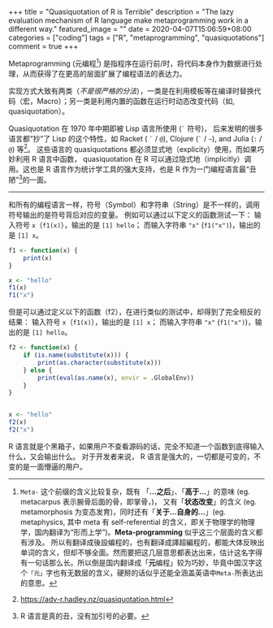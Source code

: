 +++
title = "Quasiquotation of R is Terrible"
description = "The lazy evaluation mechanism of R language make metaprogramming work in a different way."
featured_image = ""
date = 2020-04-07T15:06:59+08:00
categories = ["coding"]
tags = ["R", "metaprogramming", "quasiquotations"]
comment = true
+++

Metaprogramming (元编程[^1]) 是指程序在运行前/时，将代码本身作为数据进行处理，从而获得了在更高的层面扩展了编程语法的表达力。

实现方式大致有两类（_不是很严格的分法_），一类是在利用模板等在编译时替换代码（宏，Macro）；另一类是利用内置的函数在运行时动态改变代码（如, quasiquotation）。

Quasiquotation 在 1970 年中期即被 Lisp 语言所使用 (`` ` `` 符号)， 后来发明的很多语言都“抄”了 Lisp 的这个特性，如 Racket ( `` ` `` / `@`), Clojure (`` ` `` / `~`), and Julia (`:` / `@`) 等[^2]。
这些语言的 quasiquotations 都必须显式地（explicity）使用，而如果巧妙利用 R 语言中函数， quasiquotation 在 R 可以通过隐式地（implicitly）调用。这也是 R 语言作为统计学工具的强大支持，也是 R 作为一门编程语言最“丑陋”[^3]的一面。

---

和所有的编程语言一样，符号（Symbol）和字符串（String）是不一样的，调用符号输出的是符号背后对应的变量。
例如可以通过以下定义的函数测试一下：
输入符号 `x`（`f1(x)`），输出的是 `[1] hello`；
而输入字符串 `"x"` (`f1("x")`)，输出的是 `[1] x`。

```R
f1 <- function(x) {
    print(x)
}

x <- "hello"
f1(x)
f1("x")
```

但是可以通过定义以下的函数（f2），在进行类似的测试中，却得到了完全相反的结果：
输入符号 `x`（`f1(x)`），输出的是 `[1] x`；
而输入字符串 `"x"` (`f1("x")`)，输出的是 `[1] hello`。

```R
f2 <- function(x) {
    if (is.name(substitute(x))) {
        print(as.character(substitute(x)))
    } else {
        print(eval(as.name(x), envir = .GlobalEnv))
    }
}


x <- "hello"
f2(x)
f2("x")
```

R 语言就是个黑箱子，如果用户不查看源码的话，完全不知道一个函数到底得输入什么，又会输出什么。
对于开发者来说， R 语言是强大的，一切都是可变的，不变的是一面懵逼的用户。

[^1]: `Meta-` 这个前缀的含义比较复杂，既有 「**...之后**」、「**高于...**」的意味 (eg. metacarpus 表示腕骨后面的骨，即掌骨，)， 又有「**状态改变**」的含义 (eg. metamorphosis 为变态发育)，同时还有「**关于...自身的...**」(eg. metaphysics, 其中 meta 有 self-referential 的含义，即关于物理学的物理学，国内翻译为“形而上学”)。**Meta-programming** 似乎这三个层面的含义都有涉及。 所以有翻译成後設编程的，也有翻译成譯超編程的，都能大体反映出单词的含义，但却不够全面。然而要把这几层意思都表达出来，估计这名字得有一句话那么长。所以倒是国内翻译成「**元**编程」较为巧妙，毕竟中国汉字这个`「元」`字也有无数层的含义，硬掰的话似乎还能全涵盖英语中`Meta-`所表达出的意思。
[^2]: https://adv-r.hadley.nz/quasiquotation.html
[^3]: R 语言是真的丑，没有加引号的必要。
